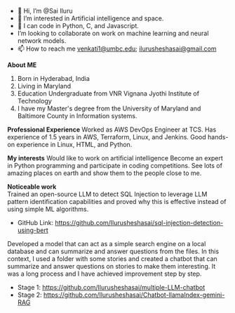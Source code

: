 - 👋 Hi, I’m @Sai Iluru
- 👀 I’m interested in Artificial intelligence and space.
- 🌱 I can code in Python, C, and Javascript.
-  I’m looking to collaborate on work on machine learning and neural network models.
- 📫 How to reach me venkati1@umbc.edu; ilurusheshasai@gmail.com

<!---
Ilurusheshasai/Ilurusheshasai is a ✨ special ✨ repository because its `README.md` (this file) appears on your GitHub profile.
You can click the Preview link to take a look at your changes.
--->
**About ME**
  1. Born in Hyderabad, India
  2. Living in Maryland
  3. Education Undergraduate from VNR Vignana Jyothi Institute of Technology
  4. I have my Master's degree from the University of Maryland and Baltimore County in Information systems.
 
 **Professional Experience**
 Worked as AWS DevOps Engineer at TCS.
 Has experience of 1.5 years in AWS, Terraform, Linux, and Jenkins.
 Good hands-on experience in Linux, HTML, and Python.
 
 **My interests**
 Would like to work on artificial intelligence
 Become an expert in Python programming and participate in coding competitions.
 See lots of amazing places on earth and show them to the people close to me.

 **Noticeable work**  
 Trained an open-source LLM to detect SQL Injection to leverage LLM pattern identification capabilities and proved why this is effective instead of using simple ML algorithms.
 
 - GitHub Link: https://github.com/Ilurusheshasai/sql-injection-detection-using-bert

 Developed a model that can act as a simple search engine on a local database and can summarize and answer questions from the files.
 In this context, I used a folder with some stories and created a chatbot that can summarize and answer questions on stories to make them interesting. It was a long process and I have achieved improvement step by step.
 
 - Stage 1: https://github.com/Ilurusheshasai/multiple-LLM-chatbot
 - Stage 2: https://github.com/Ilurusheshasai/Chatbot-llamaIndex-gemini-RAG

